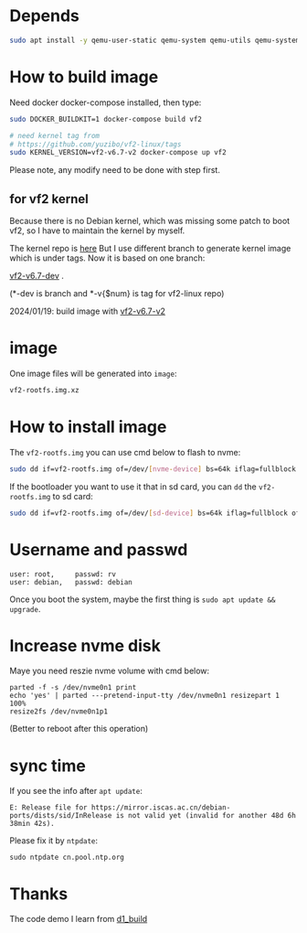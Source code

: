 # Depends
```bash
sudo apt install -y qemu-user-static qemu-system qemu-utils qemu-system-misc binfmt-support
```

# How to build image
Need docker docker-compose installed, then type:
```bash
sudo DOCKER_BUILDKIT=1 docker-compose build vf2 

# need kernel tag from
# https://github.com/yuzibo/vf2-linux/tags
sudo KERNEL_VERSION=vf2-v6.7-v2 docker-compose up vf2
```

Please note, any modify need to be done with step first.

## for vf2 kernel

Because there is no Debian kernel, which was missing some patch to boot vf2, so I have to maintain
the kernel by myself.

The kernel repo is [here](https://github.com/yuzibo/vf2-linux/tree/master)
But I use different branch to generate kernel image which is under tags.
Now it is based on one branch:

[vf2-v6.7-dev](https://github.com/yuzibo/vf2-linux/tree/vf2-v6.7) .

(*-dev is branch and *-v{$num} is tag for vf2-linux repo)

2024/01/19: build image with [vf2-v6.7-v2](https://github.com/yuzibo/vf2-linux/releases/tag/vf2-v6.7-v2)

# image

One image files will be generated into `image`:

```bash
vf2-rootfs.img.xz
```

# How to install image
The `vf2-rootfs.img` you can use cmd below to flash to nvme:

```bash
sudo dd if=vf2-rootfs.img of=/dev/[nvme-device] bs=64k iflag=fullblock oflag=direct conv=fsync status=progress
```

If the bootloader you want to use it that in sd card, you can `dd` the `vf2-rootfs.img` to sd card:
```bash
sudo dd if=vf2-rootfs.img of=/dev/[sd-device] bs=64k iflag=fullblock oflag=direct conv=fsync status=progress
```

# Username and passwd
```
user: root,     passwd: rv 
user: debian,   passwd: debian
```

Once you boot the system, maybe the first thing is `sudo apt update && upgrade`.

# Increase nvme disk  
Maye you need reszie nvme volume with cmd below:

```
parted -f -s /dev/nvme0n1 print
echo 'yes' | parted ---pretend-input-tty /dev/nvme0n1 resizepart 1 100% 
resize2fs /dev/nvme0n1p1
```
(Better to reboot after this operation)

# sync time
If you see the info after `apt update`:

```
E: Release file for https://mirror.iscas.ac.cn/debian-ports/dists/sid/InRelease is not valid yet (invalid for another 48d 6h 38min 42s).
```
Please fix it by `ntpdate`:

```
sudo ntpdate cn.pool.ntp.org
```

# Thanks
The code demo I learn from [d1_build](https://github.com/tmolteno/d1_build)

